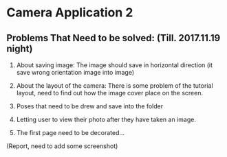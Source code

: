 # Camera Application 2

## Problems That Need to be solved: (Till. 2017.11.19 night)

1. About saving image:
The image should save in horizontal direction (it save wrong orientation image into image)

2. About the layout of the camera: There is some problem of the tutorial layout, need to find out how the image cover place on the screen.

3. Poses that need to be drew and save into the folder

4. Letting user to view their photo after they have taken an image.

5. The first page need to be decorated...

(Report, need to add some screenshot)
